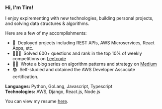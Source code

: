 ### Hi, I'm Tim!
I enjoy expirementing with new technologies, building personal projects, and solving data structures & algorithms.

Here are a few of my accomplishments:
- 🚀$~~$Deployed projects including REST APIs, AWS Microservices, React Apps, etc.
- 👨🏻‍💻$~~$Solved 600+ questions and rank in the top 10% of weekly competitions on [Leetcode](https://Leetcode.com/teampark)
- ✍🏼$~~$Wrote a blog series on algorithm patterns and strategy on [Medium](https://Medium.com/@timpark0807)
- 📚$~~$Self-studied and obtained the AWS Developer Associate certification.

**Languages:** Python, GoLang, Javascript, Typescript <br/>
**Technologies:** AWS, Django, React.js, Node.js 

You can view my resume [here](https://github.com/timpark0807/self-taught-swe/blob/master/Tim%20Park%20-%20Resume.pdf).